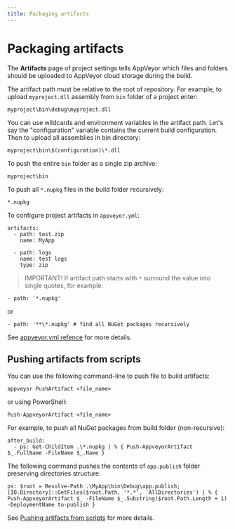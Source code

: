 ```yaml
---
title: Packaging artifacts
---
```


# Packaging artifacts

The **Artifacts** page of project settings tells AppVeyor which files and folders should be uploaded to AppVeyor cloud storage during the build.

The artifact path must be relative to the root of repository. For example, to upload `myproject.dll` assembly from `bin` folder of a project enter:

	myproject\bin\debug\myproject.dll

You can use wildcards and environment variables in the artifact path. Let's say the "configuration" variable contains the current build configuration. Then to upload all assemblies in bin directory:

	myproject\bin\$(configuration)\*.dll

To push the entire `bin` folder as a single zip archive:

	myproject\bin

To push all `*.nupkg` files in the build folder recursively:

	*.nupkg

To configure project artifacts in `appveyor.yml`:

    artifacts:
      - path: test.zip
        name: MyApp

      - path: logs
        name: test logs
        type: zip

> IMPORTANT! If artifact path starts with `*` surround the value into single quotes, for example:

    - path: '*.nupkg'

or

    - path: '**\*.nupkg' # find all NuGet packages recursively

See [appveyor.yml refence](/docs/appveyor-yml) for more details.

## Pushing artifacts from scripts

You can use the following command-line to push file to build artifacts:

    appveyor PushArtifact <file_name>

or using PowerShell:

    Push-AppveyorArtifact <file_name>

For example, to push all NuGet packages from build folder (non-recursive):

    after_build:
      - ps: Get-ChildItem .\*.nupkg | % { Push-AppveyorArtifact $_.FullName -FileName $_.Name }

The following command pushes the contents of `app.publish` folder preserving directories structure:

    ps: $root = Resolve-Path .\MyApp\bin\Debug\app.publish; [IO.Directory]::GetFiles($root.Path, '*.*', 'AllDirectories') | % { Push-AppveyorArtifact $_ -FileName $_.Substring($root.Path.Length + 1) -DeploymentName to-publish }

See [Pushing artifacts from scripts](/docs/build-agent-api#push-artifact) for more details.
